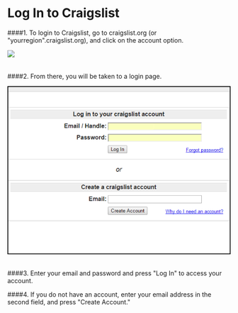 # Log In to Craigslist

####1. To login to Craigslist, go to craigslist.org (or "yourregion".craigslist.org), and click on the account option.


![](https://git.gitbook.com/raw/rooof/rooof-user-manual/master/CLAccount_sample.png?token=YXNobGV5Z21vbmV5OjI2NTNlNWVjLWI1YmQtNGNmYi05NDYzLWVjNGFiMzY3MTZkZA%3D%3D)

<br>
####2. From there, you will be taken to a login page. 

![](CLLogin.png)

<br>
####3. Enter your email and password and press "Log In" to access your account. 

####4. If you do not have an account, enter your email address in the second field, and press "Create Account."

